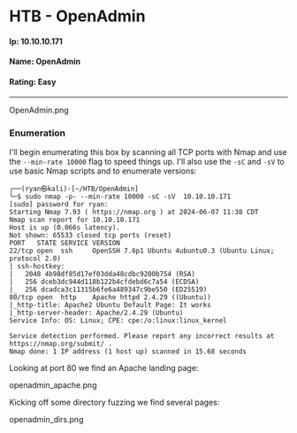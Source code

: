 # HTB - OpenAdmin

#### Ip: 10.10.10.171
#### Name: OpenAdmin
#### Rating: Easy

----------------------------------------------------------------------

OpenAdmin.png

### Enumeration

I'll begin enumerating this box by scanning all TCP ports with Nmap and use the `--min-rate 10000` flag to speed things up. I'll also use the `-sC` and `-sV` to use basic Nmap scripts and to enumerate versions:

```
┌──(ryan㉿kali)-[~/HTB/OpenAdmin]
└─$ sudo nmap -p- --min-rate 10000 -sC -sV  10.10.10.171   
[sudo] password for ryan: 
Starting Nmap 7.93 ( https://nmap.org ) at 2024-06-07 11:38 CDT
Nmap scan report for 10.10.10.171
Host is up (0.066s latency).
Not shown: 65533 closed tcp ports (reset)
PORT   STATE SERVICE VERSION
22/tcp open  ssh     OpenSSH 7.6p1 Ubuntu 4ubuntu0.3 (Ubuntu Linux; protocol 2.0)
| ssh-hostkey: 
|   2048 4b98df85d17ef03dda48cdbc9200b754 (RSA)
|   256 dceb3dc944d118b122b4cfdebd6c7a54 (ECDSA)
|_  256 dcadca3c11315b6fe6a489347c9be550 (ED25519)
80/tcp open  http    Apache httpd 2.4.29 ((Ubuntu))
|_http-title: Apache2 Ubuntu Default Page: It works
|_http-server-header: Apache/2.4.29 (Ubuntu)
Service Info: OS: Linux; CPE: cpe:/o:linux:linux_kernel

Service detection performed. Please report any incorrect results at https://nmap.org/submit/ .
Nmap done: 1 IP address (1 host up) scanned in 15.68 seconds
```

Looking at port 80 we find an Apache landing page:

openadmin_apache.png

Kicking off some directory fuzzing we find several pages:

openadmin_dirs.png

